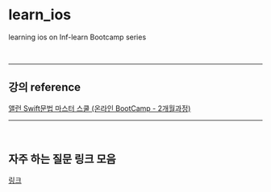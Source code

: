# learn_ios

learning ios on Inf-learn Bootcamp series

<br>

---

## 강의 reference

[앨런 Swift문법 마스터 스쿨 (온라인 BootCamp - 2개월과정)](https://www.inflearn.com/course/스위프트-문법-마스터-스쿨/dashboard)

---

<br>

## 자주 하는 질문 링크 모음

[링크](https://pointed-earwig-996.notion.site/Swift-FAQ-a88cf6183bb74604824f85b668489ffb)
